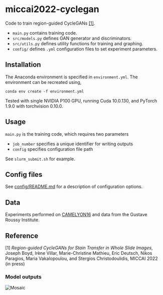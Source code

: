 # miccai2022-cyclegan

Code to train region-guided CycleGANs [[1]](#Reference).

* ```main.py``` contains training code.
* ```src/models.py``` defines GAN generator and discriminators.
* ```src/utils.py``` defines utility functions for training and graphing.
* ```config/``` defines ```.yml``` configuration files to set experiment parameters. 

## Installation

The Anaconda environment is specified in ```environment.yml```. The environment can be recreated using,

```
conda env create -f environment.yml
```

Tested with single NVIDIA P100 GPU, running Cuda 10.0.130, and PyTorch 1.9.0 with torchvision 0.10.0.

## Usage

```main.py``` is the training code, which requires two parameters
* ```job_number``` specifies a unique identifier for writing outputs
* ```config``` specifies configuration file path

See ```slurm_submit.sh``` for example.

## Config files

See [config/README.md](config/README.md) for a description of configuration options.

## Data

Experiments performed on [CAMELYON16](https://camelyon16.grand-challenge.org/) and data from the Gustave Roussy Institute.

## Reference

[1] *Region-guided CycleGANs for Stain Transfer in Whole Slide Images*, Joseph Boyd, Irène Villar, Marie-Christine Mathieu, Eric Deutsch, Nikos Paragios, Maria Vakalopoulou, and Stergios Christodoulidis, MICCAI 2022 (in press)

### Model outputs

![Mosaic](http://jcboyd.github.io/assets/miccai2022-cyclegan/prosaic_mosaic.png)
